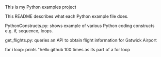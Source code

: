 
This is my Python examples project

This README describes what each Python example file does. 

PythonConstructs.py: shows example of various Python coding constructs e.g. if, sequence, loops.

get_flights.py: queries an API to obtain flight information for Gatwick Airport

for i loop: prints "hello github 100 times as its part of a for loop
